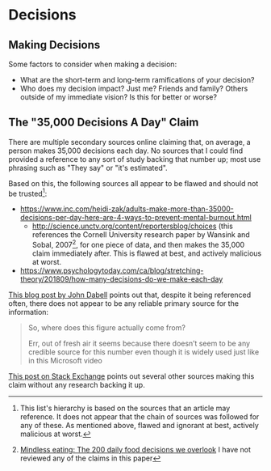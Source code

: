 # Decisions

## Making Decisions

Some factors to consider when making a decision:
- What are the short-term and long-term ramifications of your decision?
- Who does my decision impact? Just me? Friends and family? Others outside of my
  immediate vision? Is this for better or worse?

## The "35,000 Decisions A Day" Claim

There are multiple secondary sources online claiming that, on average, a person
makes 35,000 decisions each day. No sources that I could find provided a
reference to any sort of study backing that number up; most use phrasing such as
"They say" or "it's estimated".

Based on this, the following sources all appear to be flawed and should not be
trusted[^2]:
- https://www.inc.com/heidi-zak/adults-make-more-than-35000-decisions-per-day-here-are-4-ways-to-prevent-mental-burnout.html
  - http://science.unctv.org/content/reportersblog/choices (this references the
    Cornell University research paper by Wansink and Sobal, 2007[^1], for one
    piece of data, and then makes the 35,000 claim immediately after. This is
    flawed at best, and actively malicious at worst.
- https://www.psychologytoday.com/ca/blog/stretching-theory/201809/how-many-decisions-do-we-make-each-day

[^1]: [Mindless eating: The 200 daily food decisions we
overlook](https://www.researchgate.net/profile/Brian-Wansink/publication/227344004_Mindless_Eating_The_200_Daily_Food_Decisions_We_Overlook/links/56a1044708ae984c4498c584/Mindless-Eating-The-200-Daily-Food-Decisions-We-Overlook.pdf)
I have not reviewed any of the claims in this paper      
[^2]: This list's hierarchy is based on the sources that an article may
  reference. It does not appear that the chain of sources was followed for any
  of these. As mentioned above, flawed and ignorant at best, actively malicious
  at worst. 


[This blog post by John
Dabell](https://johndabell.com/2019/06/18/teachers-make-35000-decisions-a-day/)
points out that, despite it being referenced often, there does not appear to be
any reliable primary source for the information:

> So, where does this figure actually come from?
>
> Err, out of fresh air it seems because there doesn’t seem to be any credible
source for this number even though it is widely used just like in this Microsoft
video

[This post on Stack Exchange](https://psychology.stackexchange.com/a/17184)
points out several other sources making this claim without any research backing
it up.
